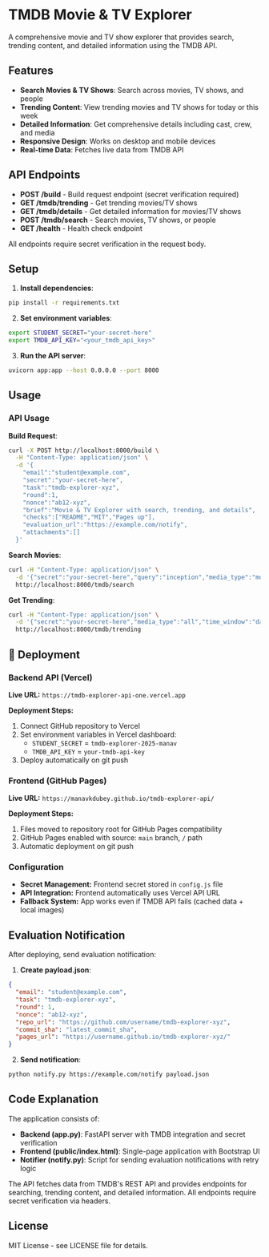 # TMDB Movie & TV Explorer

A comprehensive movie and TV show explorer that provides search, trending content, and detailed information using the TMDB API.

## Features

- **Search Movies & TV Shows**: Search across movies, TV shows, and people
- **Trending Content**: View trending movies and TV shows for today or this week
- **Detailed Information**: Get comprehensive details including cast, crew, and media
- **Responsive Design**: Works on desktop and mobile devices
- **Real-time Data**: Fetches live data from TMDB API

## API Endpoints

- **POST /build** - Build request endpoint (secret verification required)
- **GET /tmdb/trending** - Get trending movies/TV shows
- **GET /tmdb/details** - Get detailed information for movies/TV shows
- **POST /tmdb/search** - Search movies, TV shows, or people
- **GET /health** - Health check endpoint

All endpoints require secret verification in the request body.

## Setup

1. **Install dependencies**:
```bash
pip install -r requirements.txt
```

2. **Set environment variables**:
```bash
export STUDENT_SECRET="your-secret-here"
export TMDB_API_KEY="<your_tmdb_api_key>"
```

3. **Run the API server**:
```bash
uvicorn app:app --host 0.0.0.0 --port 8000
```

## Usage

### API Usage

**Build Request**:
```bash
curl -X POST http://localhost:8000/build \
  -H "Content-Type: application/json" \
  -d '{
    "email":"student@example.com",
    "secret":"your-secret-here",
    "task":"tmdb-explorer-xyz",
    "round":1,
    "nonce":"ab12-xyz",
    "brief":"Movie & TV Explorer with search, trending, and details",
    "checks":["README","MIT","Pages up"],
    "evaluation_url":"https://example.com/notify",
    "attachments":[]
  }'
```

**Search Movies**:
```bash
curl -H "Content-Type: application/json" \
  -d '{"secret":"your-secret-here","query":"inception","media_type":"movie","year":2010}' \
  http://localhost:8000/tmdb/search
```

**Get Trending**:
```bash
curl -H "Content-Type: application/json" \
  -d '{"secret":"your-secret-here","media_type":"all","time_window":"day"}' \
  http://localhost:8000/tmdb/trending
```

## 🚀 Deployment

### Backend API (Vercel)
**Live URL:** `https://tmdb-explorer-api-one.vercel.app`

**Deployment Steps:**
1. Connect GitHub repository to Vercel
2. Set environment variables in Vercel dashboard:
   - `STUDENT_SECRET` = `tmdb-explorer-2025-manav`
   - `TMDB_API_KEY` = `your-tmdb-api-key`
3. Deploy automatically on git push

### Frontend (GitHub Pages)
**Live URL:** `https://manavkdubey.github.io/tmdb-explorer-api/`

**Deployment Steps:**
1. Files moved to repository root for GitHub Pages compatibility
2. GitHub Pages enabled with source: `main` branch, `/` path
3. Automatic deployment on git push

### Configuration
- **Secret Management:** Frontend secret stored in `config.js` file
- **API Integration:** Frontend automatically uses Vercel API URL
- **Fallback System:** App works even if TMDB API fails (cached data + local images)

## Evaluation Notification

After deploying, send evaluation notification:

1. **Create payload.json**:
```json
{
  "email": "student@example.com",
  "task": "tmdb-explorer-xyz",
  "round": 1,
  "nonce": "ab12-xyz",
  "repo_url": "https://github.com/username/tmdb-explorer-xyz",
  "commit_sha": "latest_commit_sha",
  "pages_url": "https://username.github.io/tmdb-explorer-xyz/"
}
```

2. **Send notification**:
```bash
python notify.py https://example.com/notify payload.json
```

## Code Explanation

The application consists of:

- **Backend (app.py)**: FastAPI server with TMDB integration and secret verification
- **Frontend (public/index.html)**: Single-page application with Bootstrap UI
- **Notifier (notify.py)**: Script for sending evaluation notifications with retry logic

The API fetches data from TMDB's REST API and provides endpoints for searching, trending content, and detailed information. All endpoints require secret verification via headers.

## License

MIT License - see LICENSE file for details.
